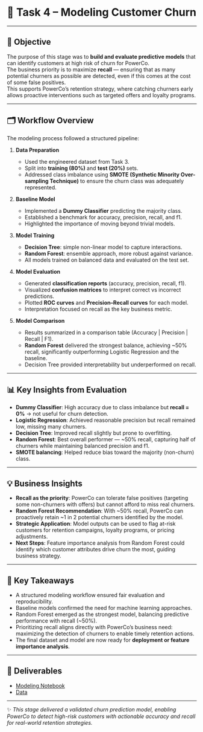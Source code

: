 # 🤖 Task 4 – Modeling Customer Churn

---

## 📌 Objective
The purpose of this stage was to **build and evaluate predictive models** that can identify customers at high risk of churn for PowerCo.  
The business priority is to maximize **recall** — ensuring that as many potential churners as possible are detected, even if this comes at the cost of some false positives.  
This supports PowerCo’s retention strategy, where catching churners early allows proactive interventions such as targeted offers and loyalty programs.

---

## 🗂️ Workflow Overview
The modeling process followed a structured pipeline:

1. **Data Preparation**  
   - Used the engineered dataset from Task 3.  
   - Split into **training (80%)** and **test (20%)** sets.  
   - Addressed class imbalance using **SMOTE (Synthetic Minority Over-sampling Technique)** to ensure the churn class was adequately represented.

2. **Baseline Model**  
   - Implemented a **Dummy Classifier** predicting the majority class.  
   - Established a benchmark for accuracy, precision, recall, and f1.  
   - Highlighted the importance of moving beyond trivial models.

3. **Model Training**    
   - **Decision Tree**: simple non-linear model to capture interactions.  
   - **Random Forest**: ensemble approach, more robust against variance.  
   - All models trained on balanced data and evaluated on the test set.

4. **Model Evaluation**  
   - Generated **classification reports** (accuracy, precision, recall, f1).  
   - Visualized **confusion matrices** to interpret correct vs incorrect predictions.  
   - Plotted **ROC curves** and **Precision–Recall curves** for each model.  
   - Interpretation focused on recall as the key business metric.

5. **Model Comparison**  
   - Results summarized in a comparison table (Accuracy | Precision | Recall | F1).  
   - **Random Forest** delivered the strongest balance, achieving ~50% recall, significantly outperforming Logistic Regression and the baseline.  
   - Decision Tree provided interpretability but underperformed on recall.

---

## 📊 Key Insights from Evaluation
- **Dummy Classifier**: High accuracy due to class imbalance but **recall = 0%** → not useful for churn detection.  
- **Logistic Regression**: Achieved reasonable precision but recall remained low, missing many churners.  
- **Decision Tree**: Improved recall slightly but prone to overfitting.  
- **Random Forest**: Best overall performer — ~50% recall, capturing half of churners while maintaining balanced precision and f1.  
- **SMOTE balancing**: Helped reduce bias toward the majority (non-churn) class.  

---

## 💡 Business Insights
- **Recall as the priority**: PowerCo can tolerate false positives (targeting some non-churners with offers) but cannot afford to miss real churners.  
- **Random Forest Recommendation**: With ~50% recall, PowerCo can proactively retain ~1 in 2 potential churners identified by the model.  
- **Strategic Application**: Model outputs can be used to flag at-risk customers for retention campaigns, loyalty programs, or pricing adjustments.  
- **Next Steps**: Feature importance analysis from Random Forest could identify which customer attributes drive churn the most, guiding business strategy.

---

## 📌 Key Takeaways
- A structured modeling workflow ensured fair evaluation and reproducibility.  
- Baseline models confirmed the need for machine learning approaches.  
- Random Forest emerged as the strongest model, balancing predictive performance with recall (~50%).  
- Prioritizing recall aligns directly with PowerCo’s business need: maximizing the detection of churners to enable timely retention actions.  
- The final dataset and model are now ready for **deployment or feature importance analysis**.

---

## 📎 Deliverables
- [Modeling Notebook](notebooks/task_4_modeling.ipynb)
- [Data](data/)  
---

✨ *This stage delivered a validated churn prediction model, enabling PowerCo to detect high-risk customers with actionable accuracy and recall for real-world retention strategies.*
 
